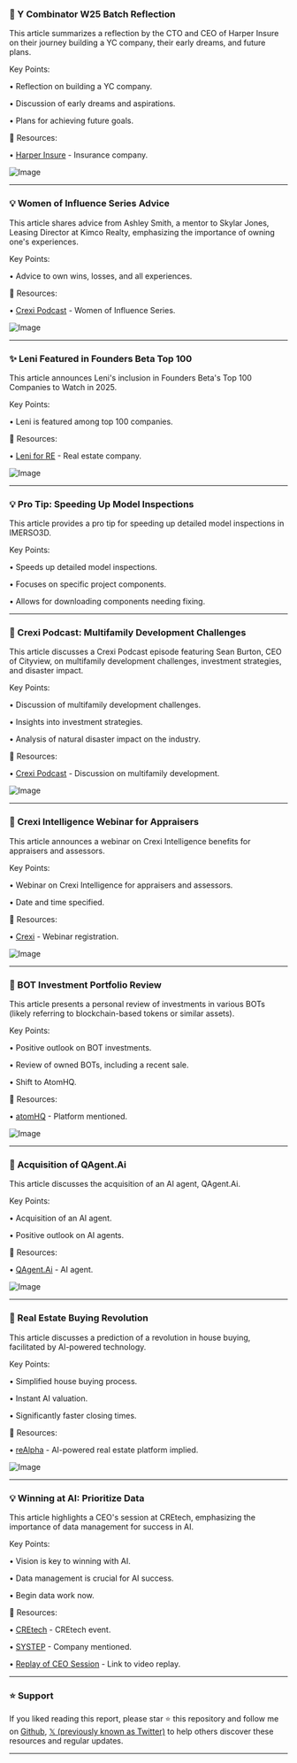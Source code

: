 ### 🤖 Y Combinator W25 Batch Reflection

This article summarizes a reflection by the CTO and CEO of Harper Insure on their journey building a YC company, their early dreams, and future plans.

Key Points:

• Reflection on building a YC company.

• Discussion of early dreams and aspirations.

• Plans for achieving future goals.


🔗 Resources:

• [Harper Insure](https://x.com/Harper_Insure) - Insurance company.

![Image](https://pbs.twimg.com/ext_tw_video_thumb/1896702101625114624/pu/img/GKq_KhZNJP6mNAWo.jpg)


---
### 💡 Women of Influence Series Advice

This article shares advice from Ashley Smith, a mentor to Skylar Jones, Leasing Director at Kimco Realty, emphasizing the importance of owning one's experiences.

Key Points:

•  Advice to own wins, losses, and all experiences.


🔗 Resources:

• [Crexi Podcast](https://x.com/CREXinc/status/1896672016138170665) - Women of Influence Series.

![Image](https://pbs.twimg.com/media/GlJVISRW0AA1Y57.jpg)


---
### ✨ Leni Featured in Founders Beta Top 100

This article announces Leni's inclusion in Founders Beta's Top 100 Companies to Watch in 2025.

Key Points:

• Leni is featured among top 100 companies.


🔗 Resources:

• [Leni for RE](https://x.com/Leni_for_RE/status/1896615996192133581) - Real estate company.

![Image](https://pbs.twimg.com/media/GlIh3gIXYAA5L_L?format=jpg&name=small)


---
### 💡 Pro Tip: Speeding Up Model Inspections

This article provides a pro tip for speeding up detailed model inspections in IMERSO3D.

Key Points:

•  Speeds up detailed model inspections.

• Focuses on specific project components.

• Allows for downloading components needing fixing.


---
### 🤖 Crexi Podcast: Multifamily Development Challenges

This article discusses a Crexi Podcast episode featuring Sean Burton, CEO of Cityview, on multifamily development challenges, investment strategies, and disaster impact.


Key Points:

•  Discussion of multifamily development challenges.

• Insights into investment strategies.

• Analysis of natural disaster impact on the industry.

🔗 Resources:

• [Crexi Podcast](https://x.com/CREXinc/status/1889760203056238637) - Discussion on multifamily development.

![Image](https://pbs.twimg.com/media/GjnG3x-WsAAt8Vr.jpg)


---
### 🚀 Crexi Intelligence Webinar for Appraisers

This article announces a webinar on Crexi Intelligence benefits for appraisers and assessors.


Key Points:

• Webinar on Crexi Intelligence for appraisers and assessors.

•  Date and time specified.



🔗 Resources:

• [Crexi](https://x.com/CREXinc/status/1889751027936600273) -  Webinar registration.

![Image](https://pbs.twimg.com/media/Gjm-YNhXYAEOLcV?format=jpg&name=small)


---
### 🤖 BOT Investment Portfolio Review

This article presents a personal review of investments in various BOTs (likely referring to  blockchain-based tokens or similar assets).


Key Points:

•  Positive outlook on BOT investments.

• Review of owned BOTs, including a recent sale.

•  Shift to AtomHQ.


🔗 Resources:

• [atomHQ](https://x.com/atomHQ) - Platform mentioned.

![Image](https://pbs.twimg.com/media/GiK7guHWcAAaS5W?format=jpg&name=small)


---
### 🤖 Acquisition of QAgent.Ai

This article discusses the acquisition of an AI agent, QAgent.Ai.

Key Points:

• Acquisition of an AI agent.

•  Positive outlook on AI agents.


🔗 Resources:

• [QAgent.Ai](http://QAgent.Ai) - AI agent.

![Image](https://pbs.twimg.com/media/Gg0z8cRW8AEWZMO?format=jpg&name=small)



---
### 🚀  Real Estate Buying Revolution

This article discusses a prediction of a revolution in house buying, facilitated by AI-powered technology.


Key Points:

•  Simplified house buying process.

• Instant AI valuation.

• Significantly faster closing times.


🔗 Resources:

• [reAlpha](https://x.com/reAlpha) - AI-powered real estate platform implied.

![Image](https://pbs.twimg.com/media/GgtDSQBaEAAdcZy?format=jpg&name=small)


---
### 💡 Winning at AI: Prioritize Data

This article highlights a CEO's session at CREtech, emphasizing the importance of data management for success in AI.


Key Points:

• Vision is key to winning with AI.

• Data management is crucial for AI success.

•  Begin data work now.


🔗 Resources:

• [CREtech](https://x.com/cretech) - CREtech event.

• [SYSTEP](https://x.com/SYSTEP) - Company mentioned.

• [Replay of CEO Session](https://hubs.la/Q02-KXVd0) - Link to video replay.


---

### ⭐️ Support

If you liked reading this report, please star ⭐️ this repository and follow me on [Github](https://github.com/Drix10), [𝕏 (previously known as Twitter)](https://x.com/DRIX_10_) to help others discover these resources and regular updates.

---